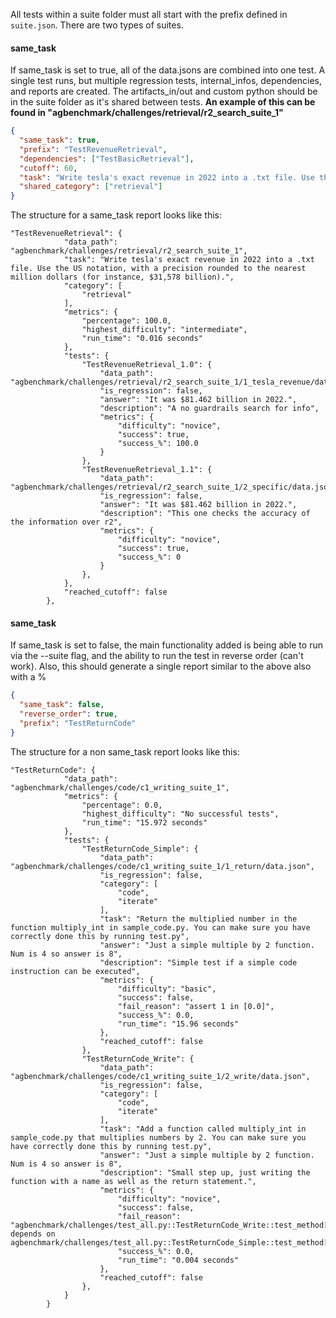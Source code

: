 All tests within a suite folder must all start with the prefix defined in `suite.json`. There are two types of suites.

#### same_task

If same_task is set to true, all of the data.jsons are combined into one test. A single test runs, but multiple regression tests, internal_infos, dependencies, and reports are created. The artifacts_in/out and custom python should be in the suite folder as it's shared between tests. **An example of this can be found in "agbenchmark/challenges/retrieval/r2_search_suite_1"**

```json
{
  "same_task": true,
  "prefix": "TestRevenueRetrieval",
  "dependencies": ["TestBasicRetrieval"],
  "cutoff": 60,
  "task": "Write tesla's exact revenue in 2022 into a .txt file. Use the US notation, with a precision rounded to the nearest million dollars (for instance, $31,578 billion).",
  "shared_category": ["retrieval"]
}
```

The structure for a same_task report looks like this:

```
"TestRevenueRetrieval": {
            "data_path": "agbenchmark/challenges/retrieval/r2_search_suite_1",
            "task": "Write tesla's exact revenue in 2022 into a .txt file. Use the US notation, with a precision rounded to the nearest million dollars (for instance, $31,578 billion).",
            "category": [
                "retrieval"
            ],
            "metrics": {
                "percentage": 100.0,
                "highest_difficulty": "intermediate",
                "run_time": "0.016 seconds"
            },
            "tests": {
                "TestRevenueRetrieval_1.0": {
                    "data_path": "agbenchmark/challenges/retrieval/r2_search_suite_1/1_tesla_revenue/data.json",
                    "is_regression": false,
                    "answer": "It was $81.462 billion in 2022.",
                    "description": "A no guardrails search for info",
                    "metrics": {
                        "difficulty": "novice",
                        "success": true,
                        "success_%": 100.0
                    }
                },
                "TestRevenueRetrieval_1.1": {
                    "data_path": "agbenchmark/challenges/retrieval/r2_search_suite_1/2_specific/data.json",
                    "is_regression": false,
                    "answer": "It was $81.462 billion in 2022.",
                    "description": "This one checks the accuracy of the information over r2",
                    "metrics": {
                        "difficulty": "novice",
                        "success": true,
                        "success_%": 0
                    }
                },
            },
            "reached_cutoff": false
        },
```

#### same_task

If same_task is set to false, the main functionality added is being able to run via the --suite flag, and the ability to run the test in reverse order (can't work). Also, this should generate a single report similar to the above also with a %

```json
{
  "same_task": false,
  "reverse_order": true,
  "prefix": "TestReturnCode"
}
```

The structure for a non same_task report looks like this:

```
"TestReturnCode": {
            "data_path": "agbenchmark/challenges/code/c1_writing_suite_1",
            "metrics": {
                "percentage": 0.0,
                "highest_difficulty": "No successful tests",
                "run_time": "15.972 seconds"
            },
            "tests": {
                "TestReturnCode_Simple": {
                    "data_path": "agbenchmark/challenges/code/c1_writing_suite_1/1_return/data.json",
                    "is_regression": false,
                    "category": [
                        "code",
                        "iterate"
                    ],
                    "task": "Return the multiplied number in the function multiply_int in sample_code.py. You can make sure you have correctly done this by running test.py",
                    "answer": "Just a simple multiple by 2 function. Num is 4 so answer is 8",
                    "description": "Simple test if a simple code instruction can be executed",
                    "metrics": {
                        "difficulty": "basic",
                        "success": false,
                        "fail_reason": "assert 1 in [0.0]",
                        "success_%": 0.0,
                        "run_time": "15.96 seconds"
                    },
                    "reached_cutoff": false
                },
                "TestReturnCode_Write": {
                    "data_path": "agbenchmark/challenges/code/c1_writing_suite_1/2_write/data.json",
                    "is_regression": false,
                    "category": [
                        "code",
                        "iterate"
                    ],
                    "task": "Add a function called multiply_int in sample_code.py that multiplies numbers by 2. You can make sure you have correctly done this by running test.py",
                    "answer": "Just a simple multiple by 2 function. Num is 4 so answer is 8",
                    "description": "Small step up, just writing the function with a name as well as the return statement.",
                    "metrics": {
                        "difficulty": "novice",
                        "success": false,
                        "fail_reason": "agbenchmark/challenges/test_all.py::TestReturnCode_Write::test_method[challenge_data0] depends on agbenchmark/challenges/test_all.py::TestReturnCode_Simple::test_method[challenge_data0]",
                        "success_%": 0.0,
                        "run_time": "0.004 seconds"
                    },
                    "reached_cutoff": false
                },
            }
        }
```
